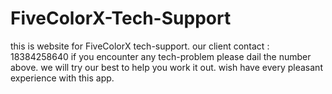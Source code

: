 # FiveColorX-Tech-Support
this is website for FiveColorX tech-support. our client contact : 18384258640
if you encounter any tech-problem please dail the number above. we will try our best to help you work it out.
wish have every pleasant experience with this app. 
